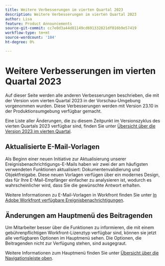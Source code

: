 ```yaml
---
title: Weitere Verbesserungen im vierten Quartal 2023
description: Weitere Verbesserungen im vierten Quartal 2023
author: Lisa
feature: Product Announcements
source-git-commit: cc7e0d3a44d81149cd691332821df016b9e57419
workflow-type: tm+mt
source-wordcount: '184'
ht-degree: 0%

---
```


# Weitere Verbesserungen im vierten Quartal 2023

Auf dieser Seite werden alle anderen Verbesserungen beschrieben, die mit der Version vom vierten Quartal 2023 in der Vorschau-Umgebung vorgenommen wurden. Diese Verbesserungen werden mit Version 23.10 in der Produktionsumgebung verfügbar gemacht.

Eine Liste aller Änderungen, die zu diesem Zeitpunkt im Versionszyklus des vierten Quartals 2023 verfügbar sind, finden Sie unter [Übersicht über die Version 2023 im vierten Quartal](/help/quicksilver/product-announcements/product-releases/23-q4-release-activity/23-q4-release-overview.md).

## Aktualisierte E-Mail-Vorlagen

Als Beginn einer neuen Initiative zur Aktualisierung unserer Ereignisbenachrichtigungs-E-Mails haben wir zwei der am häufigsten verwendeten Funktionen aktualisiert: Dokumentenvalidierung und Objektfreigabe. Diese neuen Vorlagen verfügen über ein modernes Design, das für Ihre E-Mail-Empfänger einfacher zu analysieren ist, wodurch es wahrscheinlicher wird, dass Sie die gewünschte Antwort erhalten.

Weitere Informationen zu E-Mail-Vorlagen in Workfront finden Sie unter [In Adobe Workfront verfügbare Ereignisbenachrichtigungen](/help/quicksilver/administration-and-setup/manage-workfront/emails/event-notifications-available-in-wf.md).

## Änderungen am Hauptmenü des Beitragenden

Um Mitarbeiter besser über die Funktionen zu informieren, die mit einem gebührenpflichtigen Workfront-Lizenztyp verfügbar sind, können sie jetzt alle verfügbaren Optionen im Hauptmenü sehen. Die Optionen, die Beitragenden nicht zur Verfügung stehen, sind ausgegraut.

Weitere Informationen zum Hauptmenü finden Sie unter [Übersicht über die Navigationsleiste oben](/help/quicksilver/workfront-basics/the-new-workfront-experience/global-navigation-overview.md).


